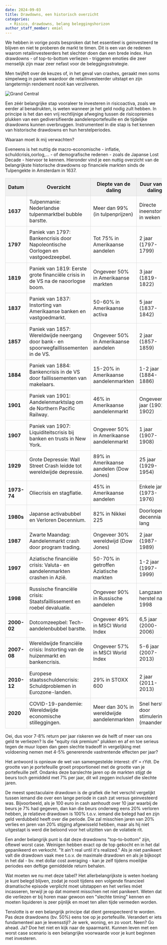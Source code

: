 ```yaml
---
date: 2024-09-03
title: Drawdowns, een historisch overzicht
categories:
  - Risico, drawdowns, belang beleggingshorizon
author_staff_member: emiel
---
```



We hebben in vorige posts besproken dat het essentieel is geinvesteerd te blijven en niet te proberen de markt te timen. Dit is een van de redenen waarom retailinvesteerders het slechter doen dan een brede index. Hun drawdowns - of top-to-bottom verliezen - triggeren emoties die zeer menselijk zijn maar zeer nefast voor de beleggingsstrategie. 

Men twijfelt over de keuzes of, in het geval van crashes, geraakt men soms simpelweg in paniek waardoor de retailinvesteerder uitstapt en zijn langetermijn rendement nooit kan verzilveren.

![Grand Central](https:\\nonkelfonds.github.io/images/grand-central-photo-5824845.jpeg)

Een zéér belangrijke stap vooraleer te investeren in risicoactiva, zoals we eerder al benadrukten, is weten wanneer je het geld nodig zult hebben. In principe is het dan een vrij rechtlijnige afweging tussen de risicopremies plukken van een gediversifieerde aandelenportefeuille en de tijdelijke drawdowns kunnen overbruggen. Instrumenteel in die stap is het kennen van historische drawdowns en hun herstelperiodes. 

Waaraan moet ik mij verwachten? 

Eveneens is het nuttig de macro-economische - inflatie, schuldcrisis,oorlog,... - of demografische redenen - zoals de Japanse Lost Decade - hiervoor te kennen. Hieronder vind je een nuttig overzicht van de belangrijkste historische drawdowns op financiele markten sinds de Tulpengekte in Amsterdam in 1637.


<table style="width: 100%; border-collapse: collapse;">
  <thead>
    <tr style="background-color: #f0f0f0;">
      <th style="border: 1px solid #ddd; padding: 8px;"><strong>Datum</strong></th>
      <th style="border: 1px solid #ddd; padding: 8px;"><strong>Overzicht</strong></th>
      <th style="border: 1px solid #ddd; padding: 8px;"><strong>Diepte van de daling</strong></th>
      <th style="border: 1px solid #ddd; padding: 8px;"><strong>Duur van de daling</strong></th>
    </tr>
  </thead>
  <tbody>
    <tr>
      <td style="border: 1px solid #ddd; padding: 8px;"><strong>1637</strong></td>
      <td style="border: 1px solid #ddd; padding: 8px;">Tulpenmanie: Nederlandse tulpenmarktbel bubble barstte.</td>
      <td style="border: 1px solid #ddd; padding: 8px;">Meer dan 99% (in tulpenprijzen)</td>
      <td style="border: 1px solid #ddd; padding: 8px;">Directe ineenstorting in weken</td>
    </tr>
    <tr>
      <td style="border: 1px solid #ddd; padding: 8px;"><strong>1797</strong></td>
      <td style="border: 1px solid #ddd; padding: 8px;">Paniek van 1797: Bankencrisis door Napoleontische Oorlogen en vastgoedzeepbel.</td>
      <td style="border: 1px solid #ddd; padding: 8px;">Tot 75% in Amerikaanse aandelen</td>
      <td style="border: 1px solid #ddd; padding: 8px;">2 jaar (1797-1799)</td>
    </tr>
    <tr>
      <td style="border: 1px solid #ddd; padding: 8px;"><strong>1819</strong></td>
      <td style="border: 1px solid #ddd; padding: 8px;">Paniek van 1819: Eerste grote financiële crisis in de VS na de naoorlogse boom.</td>
      <td style="border: 1px solid #ddd; padding: 8px;">Ongeveer 50% in Amerikaanse markten</td>
      <td style="border: 1px solid #ddd; padding: 8px;">3 jaar (1819-1822)</td>
    </tr>
    <tr>
      <td style="border: 1px solid #ddd; padding: 8px;"><strong>1837</strong></td>
      <td style="border: 1px solid #ddd; padding: 8px;">Paniek van 1837: Instorting van Amerikaanse banken en vastgoedmarkt.</td>
      <td style="border: 1px solid #ddd; padding: 8px;">50-60% in Amerikaanse activa</td>
      <td style="border: 1px solid #ddd; padding: 8px;">5 jaar (1837-1842)</td>
    </tr>
    <tr>
      <td style="border: 1px solid #ddd; padding: 8px;"><strong>1857</strong></td>
      <td style="border: 1px solid #ddd; padding: 8px;">Paniek van 1857: Wereldwijde neergang door bank- en spoorwegfaillissementen in de VS.</td>
      <td style="border: 1px solid #ddd; padding: 8px;">Ongeveer 50% in Amerikaanse aandelen</td>
      <td style="border: 1px solid #ddd; padding: 8px;">2 jaar (1857-1859)</td>
    </tr>
    <tr>
      <td style="border: 1px solid #ddd; padding: 8px;"><strong>1884</strong></td>
      <td style="border: 1px solid #ddd; padding: 8px;">Paniek van 1884: Bankencrisis in de VS door faillissementen van makelaars.</td>
      <td style="border: 1px solid #ddd; padding: 8px;">15-20% in Amerikaanse aandelenmarkten</td>
      <td style="border: 1px solid #ddd; padding: 8px;">1-2 jaar (1884-1886)</td>
    </tr>
    <tr>
      <td style="border: 1px solid #ddd; padding: 8px;"><strong>1901</strong></td>
      <td style="border: 1px solid #ddd; padding: 8px;">Paniek van 1901: Aandelenmarktslag om de Northern Pacific Railway.</td>
      <td style="border: 1px solid #ddd; padding: 8px;">46% in Amerikaanse aandelenmarkt</td>
      <td style="border: 1px solid #ddd; padding: 8px;">Ongeveer 1 jaar (1901-1902)</td>
    </tr>
    <tr>
      <td style="border: 1px solid #ddd; padding: 8px;"><strong>1907</strong></td>
      <td style="border: 1px solid #ddd; padding: 8px;">Paniek van 1907: Liquiditeitscrisis bij banken en trusts in New York.</td>
      <td style="border: 1px solid #ddd; padding: 8px;">Ongeveer 50% in Amerikaanse aandelenmarkt</td>
      <td style="border: 1px solid #ddd; padding: 8px;">1 jaar (1907-1908)</td>
    </tr>
    <tr>
      <td style="border: 1px solid #ddd; padding: 8px;"><strong>1929</strong></td>
      <td style="border: 1px solid #ddd; padding: 8px;">Grote Depressie: Wall Street Crash leidde tot wereldwijde depressie.</td>
      <td style="border: 1px solid #ddd; padding: 8px;">89% in Amerikaanse aandelen (Dow Jones)</td>
      <td style="border: 1px solid #ddd; padding: 8px;">25 jaar (1929-1954)</td>
    </tr>
    <tr>
      <td style="border: 1px solid #ddd; padding: 8px;"><strong>1973-74</strong></td>
      <td style="border: 1px solid #ddd; padding: 8px;">Oliecrisis en stagflatie.</td>
      <td style="border: 1px solid #ddd; padding: 8px;">45% in Amerikaanse aandelen</td>
      <td style="border: 1px solid #ddd; padding: 8px;">Enkele jaren (1973-1976)</td>
    </tr>
    <tr>
      <td style="border: 1px solid #ddd; padding: 8px;"><strong>1980s</strong></td>
      <td style="border: 1px solid #ddd; padding: 8px;">Japanse activabubbel en Verloren Decennium.</td>
      <td style="border: 1px solid #ddd; padding: 8px;">82% in Nikkei 225</td>
      <td style="border: 1px solid #ddd; padding: 8px;">Doorlopend, decennia lang</td>
    </tr>
    <tr>
      <td style="border: 1px solid #ddd; padding: 8px;"><strong>1987</strong></td>
      <td style="border: 1px solid #ddd; padding: 8px;">Zwarte Maandag: Aandelenmarkt crash door program trading.</td>
      <td style="border: 1px solid #ddd; padding: 8px;">Ongeveer 30% wereldwijd (Dow Jones)</td>
      <td style="border: 1px solid #ddd; padding: 8px;">2 jaar (1987-1989)</td>
    </tr>
    <tr>
      <td style="border: 1px solid #ddd; padding: 8px;"><strong>1997</strong></td>
      <td style="border: 1px solid #ddd; padding: 8px;">Aziatische financiële crisis: Valuta- en aandelenmarkten crashen in Azië.</td>
      <td style="border: 1px solid #ddd; padding: 8px;">50-70% in getroffen Aziatische markten</td>
      <td style="border: 1px solid #ddd; padding: 8px;">1-2 jaar (1997-1999)</td>
    </tr>
    <tr>
      <td style="border: 1px solid #ddd; padding: 8px;"><strong>1998</strong></td>
      <td style="border: 1px solid #ddd; padding: 8px;">Russische financiële crisis: Staatsfaillissement en roebel devaluatie.</td>
      <td style="border: 1px solid #ddd; padding: 8px;">Ongeveer 90% in Russische aandelen</td>
      <td style="border: 1px solid #ddd; padding: 8px;">Langzaam herstel na 1998</td>
    </tr>
    <tr>
      <td style="border: 1px solid #ddd; padding: 8px;"><strong>2000-02</strong></td>
      <td style="border: 1px solid #ddd; padding: 8px;">Dotcomzeepbel: Tech-aandelenbubbel barstte.</td>
      <td style="border: 1px solid #ddd; padding: 8px;">Ongeveer 49% in MSCI World Index</td>
      <td style="border: 1px solid #ddd; padding: 8px;">6,5 jaar (2000-2006)</td>
    </tr>
    <tr>
      <td style="border: 1px solid #ddd; padding: 8px;"><strong>2007-08</strong></td>
      <td style="border: 1px solid #ddd; padding: 8px;">Wereldwijde financiële crisis: Instorting van de huizenmarkt en bankencrisis.</td>
      <td style="border: 1px solid #ddd; padding: 8px;">Ongeveer 57% in MSCI World Index</td>
      <td style="border: 1px solid #ddd; padding: 8px;">5-6 jaar (2007-2013)</td>
    </tr>
    <tr>
      <td style="border: 1px solid #ddd; padding: 8px;"><strong>2010-12</strong></td>
      <td style="border: 1px solid #ddd; padding: 8px;">Europese staatsschuldencrisis: Schuldproblemen in Eurozone-landen.</td>
      <td style="border: 1px solid #ddd; padding: 8px;">29% in STOXX 600</td>
      <td style="border: 1px solid #ddd; padding: 8px;">2 jaar (2011-2013)</td>
    </tr>
    <tr>
      <td style="border: 1px solid #ddd; padding: 8px;"><strong>2020</strong></td>
      <td style="border: 1px solid #ddd; padding: 8px;">COVID-19-pandemie: Wereldwijde economische stilleggingen.</td>
      <td style="border: 1px solid #ddd; padding: 8px;">Meer dan 30% in wereldwijde aandelenmarkten</td>
      <td style="border: 1px solid #ddd; padding: 8px;">Snel herstel door stimulering (maanden)</td>
    </tr>
  </tbody>
</table>




Oei, dus voor 7-8% return per jaar riskeren we de helft of meer van ons geld te verliezen? Is die "equity risk premium" plukken en af en toe serieus tegen de muur lopen dan geen slechte tradeoff in vergelijking met voldoening nemen met 4-5% genererende vastrentende effecten per jaar?

Het antwoord is opnieuw de wet van samengestelde interest: dY = rYdt. De grootte van je portefeuille groeit proportioneel met de grootte van je portefeuille zelf. Ondanks deze barslechte jaren op de markten stijgt de beurs toch gemiddeld met 7% per jaar, dit wil zeggen inclusief die slechte jaren. 

De meest spectaculaire drawdown is de grafiek die het verschil vergelijkt tussen iemand  die over een lange periode in cash zat versus geinvesteerd was. Bijvoorbeeld, als je 100 euro in cash aanhoudt over 10 jaar waarbij de beurs je 7% had gegeven, dan kan die beurs onderweg eens 20% verloren hebben, je relatieve drawdown is 100% t.o.v. iemand die belegd had en zijn geld verdubbeld heeft over die periode. Die zal misschien jaren van 20% verlies en jaren van 20% stijging afgewisseld hebben, maar als hij niet uitgestapt is werd die beloond voor het uitzitten van de volatiele rit. 

Een ander belangrijk punt is dat deze drawdowns "top-to-bottom" zijn, oftewel worst case. Weinigen hebben exact op de top gekocht en in het dal gepanikeerd en verkocht. "It ain't real until it's realized." Als je niet panikeert valt die drawdown vaak mee t.o.v. de maximale drawdown en als je bijkoopt in het dal - bv. met dollar cost averaging - kan je zelf tijdens moeilijke periodes een deftige gemiddelde return behalen.

Wat moeten we nu met deze tabel? Het allerbelangrijkste is weten hoelang je kunt belegd blijven, zodat je nooit tijdens een volgende financieel dramatische episode verplicht moet uitstappen en het verlies móet incasseren, terwijl je op dat moment misschien net niet panikeert. Weten dat die verliezen er bij horen maar gewoon een "slechte timing" kennen en moeten liquideren is zeer pijnlijk en moet ten allen tijde vermeden worden. 

Tenslotte is er een belangrijk principe dat dient gerespecteerd te worden. Pas deze drawdowns (bv. 50%) eens toe op je portefeuille. Verandert er iets fundamenteel aan je levensstijl? Je werk, woning, en zo voort. Neen? Go ahead. Ja? Doe het niet en kijk naar de spaarmarkt. Kunnen leven met een worst case scenario is een belangrijke voorwaarde voor je kunt beginnen met investeren.